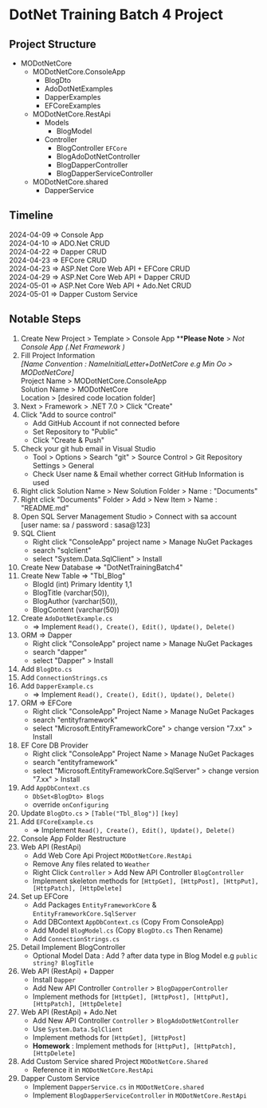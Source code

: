 # DotNet Training Batch 4 Project

## Project Structure
- MODotNetCore
	- MODotNetCore.ConsoleApp
		- BlogDto
		- AdoDotNetExamples
		- DapperExamples
		- EFCoreExamples
	- MODotNetCore.RestApi
		- Models
			- BlogModel
		- Controller
			- BlogController `EFCore`
			- BlogAdoDotNetController
			- BlogDapperController
			- BlogDapperServiceController
	- MODotNetCore.shared
		- DapperService

## Timeline
2024-04-09 => Console App  
2024-04-10 => ADO.Net CRUD  
2024-04-22 => Dapper CRUD  
2024-04-23 => EFCore CRUD  
2024-04-23 => ASP.Net Core Web API + EFCore CRUD  
2024-04-29 => ASP.Net Core Web API + Dapper CRUD  
2024-05-01 => ASP.Net Core Web API + Ado.Net CRUD  
2024-05-01 => Dapper Custom Service  

## Notable Steps
1. Create New Project > Template > Console App ****Please Note** > *Not Console App (.Net Framework )*
2. Fill Project Information  
*[Name Convention : NameInitialLetter+DotNetCore e.g Min Oo > MODotNetCore]*  
	Project Name > MODotNetCore.ConsoleApp  
	Solution Name > MODotNetCore  
	Location > [desired code location folder]
3. Next > Framework > .NET 7.0 > Click "Create"
4. Click "Add to source control"
	- Add GitHub Account if not connected before
	- Set Repository to "Public"
	- Click "Create & Push"
5. Check your git hub email in Visual Studio
	- Tool > Options > Search "git" > Source Control > Git Repository Settings > General
	- Check User name & Email whether correct GitHub Information is used
6. Right click Solution Name > New Solution Folder > Name : "Documents"
7. Right click "Documents" Folder > Add > New Item > Name : "README.md"
8. Open SQL Server Management Studio > Connect with sa account  
   [user name: sa / password : sasa@123]
9. SQL Client  
	- Right click "ConsoleApp" project name > Manage NuGet Packages
	- search "sqlclient"
	- select "System.Data.SqlClient" > Install
10. Create New Database => "DotNetTrainingBatch4"
11. Create New Table => "Tbl_Blog"  
	- BlogId (int) Primary Identity 1,1
	- BlogTitle (varchar(50)),
	- BlogAuthor (varchar(50)),
	- BlogContent (varchar(50))
12. Create `AdoDotNetExample.cs` 
	- => Implement `Read(), Create(), Edit(), Update(), Delete()`
13. ORM => Dapper  
	- Right click "ConsoleApp" project name > Manage NuGet Packages
	- search "dapper"
	- select "Dapper" > Install
14. Add `BlogDto.cs`
15. Add `ConnectionStrings.cs` 
16. Add `DapperExample.cs` 
	- => Implement `Read(), Create(), Edit(), Update(), Delete()`
17.	ORM => EFCore
	- Right click "ConsoleApp" Project Name > Manage NuGet Packages
	- search "entityframework"
	- select "Microsoft.EntityFrameworkCore" > change version "7.xx" > Install
18. EF Core DB Provider
	- Right click "ConsoleApp" Project Name > Manage NuGet Packages
	- search "entityframework"	
	- select "Microsoft.EntityFrameworkCore.SqlServer" > change version "7.xx" > Install
19. Add `AppDbContext.cs` 
	- `DbSet<BlogDto> Blogs`
	- override `onConfiguring`
20. Update `BlogDto.cs` > `[Table("Tbl_Blog")]` `[key]`
21. Add `EFCoreExample.cs` 
	- => Implement `Read(), Create(), Edit(), Update(), Delete()`
22. Console App Folder Restructure
23. Web API (RestApi)
	- Add Web Core Api Project `MODotNetCore.RestApi`
	- Remove Any files related to `Weather`
	- Right Click `Controller` > Add New API Controller `BlogController`
	- Implement skeleton methods for `[HttpGet], [HttpPost], [HttpPut], [HttpPatch], [HttpDelete]`
24. Set up EFCore
	- Add Packages `EntityFrameworkCore` & `EntityFrameworkCore.SqlServer`
	- Add DBContext `AppDbContext.cs` (Copy From ConsoleApp)
	- Add Model `BlogModel.cs` (Copy `BlogDto.cs` Then Rename)
	- Add `ConnectionStrings.cs`
25. Detail Implement BlogController 
	- Optional Model Data : Add ? after data type in Blog Model e.g `public string? BlogTitle`
26. Web API (RestApi) + Dapper
	- Install `Dapper`
	- Add New API Controller `Controller` > `BlogDapperController`
	- Implement methods for `[HttpGet], [HttpPost], [HttpPut], [HttpPatch], [HttpDelete]`
27. Web API (RestApi) + Ado.Net
	- Add New API Controller `Controller` > `BlogAdoDotNetController`
	- Use `System.Data.SqlClient`
	- Implement methods for `[HttpGet], [HttpPost]`
	- **Homework** : Implement methods for `[HttpPut], [HttpPatch], [HttpDelete]`
28. Add Custom Service shared Project `MODotNetCore.Shared`
	- Reference it in `MODotNetCore.RestApi`
29. Dapper Custom Service
	- Implement `DapperService.cs` in `MODotNetCore.shared`
	- Implement `BlogDapperServiceController` in `MODotNetCore.RestApi`
